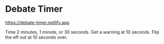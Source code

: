 # Debate Timer

https://debate-timer.netlify.app

Time 2 minutes, 1 minute, or 30 seconds. Get a warning at 10 seconds. Flip the eff out at 10 seconds over.
